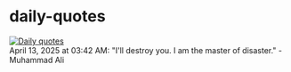 # daily-quotes
[![Daily quotes](https://github.com/ceepu8/daily-quotes/actions/workflows/daily-quote.yml/badge.svg)](https://github.com/ceepu8/daily-quotes/actions/workflows/daily-quote.yml)<br/>
April 13, 2025 at 03:42 AM: "I'll destroy you. I am the master of disaster." - Muhammad Ali
